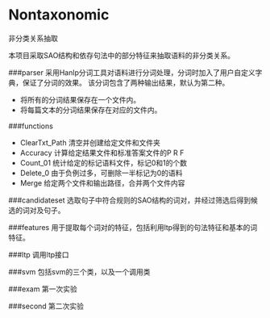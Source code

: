 # Nontaxonomic
非分类关系抽取

本项目采取SAO结构和依存句法中的部分特征来抽取语料的非分类关系。

###parser
采用Hanlp分词工具对语料进行分词处理，分词时加入了用户自定义字典，保证了分词的效果。
该分词包含了两种输出结果，默认为第二种。

 - 将所有的分词结果保存在一个文件内。
 - 将每篇文本的分词结果保存在对应的文件内。
 
###functions
 - ClearTxt_Path 清空并创建给定文件和文件夹
 - Accuracy 计算给定结果文件和标准答案文件的P R F
 - Count_01 统计给定的标记语料文件，标记0和1的个数
 - Delete_0 由于负例过多，可删除一半标记为0的语料
 - Merge 给定两个文件和输出路径，合并两个文件内容 
 
###candidateset
选取句子中符合规则的SAO结构的词对，并经过筛选后得到候选的词对及句子。
 
###features
用于提取每个词对的特征，包括利用ltp得到的句法特征和基本的词特征。

###ltp
调用ltp接口

###svm
包括svm的三个类，以及一个调用类

###exam
第一次实验

###second
第二次实验

